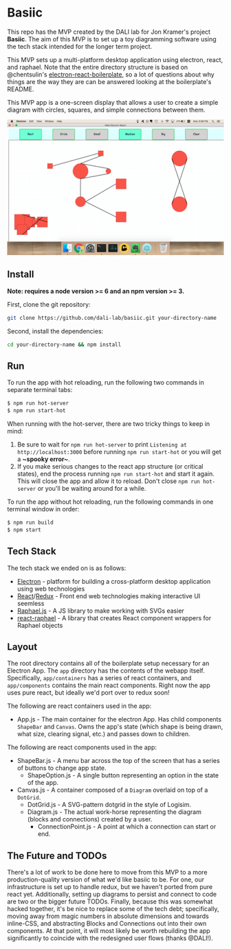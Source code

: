 # Basiic

This repo has the MVP created by the DALI lab for Jon Kramer's project **Basiic**. The aim of this MVP is to set up a toy diagramming software using the tech stack intended for the longer term project.

This MVP sets up a multi-platform desktop application using electron, react, and raphael. Note that the entire directory structure is based on @chentsulin's [electron-react-boilerplate](https://github.com/chentsulin/electron-react-boilerplate), so a lot of questions about why things are the way they are can be answered looking at the boilerplate's README.

This MVP app is a one-screen display that allows a user to create a simple diagram with circles, squares, and simple connections between them.

![In-App Image](https://github.com/dali-lab/basiic/blob/master/resources/diagram_example.png "Example User Diagram")

## Install
**Note: requires a node version >= 6 and an npm version >= 3.**

First, clone the git repository:
```bash
git clone https://github.com/dali-lab/basiic.git your-directory-name
```

Second, install the dependencies:
```bash
cd your-directory-name && npm install
```

## Run
To run the app with hot reloading, run the following two commands in separate terminal tabs:
```bash
$ npm run hot-server
$ npm run start-hot
```

When running with the hot-server, there are two tricky things to keep in mind:

1. Be sure to wait for `npm run hot-server` to print `Listening at http://localhost:3000` before running `npm run start-hot` or you will get a **~spooky error~**.
2. If you make serious changes to the react app structure (or critical states), end the process running `npm run start-hot` and start it again. This will close the app and allow it to reload. Don't close `npm run hot-server` or you'll be waiting around for a while.

To run the app without hot reloading, run the following commands in one terminal window in order:
```bash
$ npm run build
$ npm start
```

## Tech Stack
The tech stack we ended on is as follows:
* [Electron](https://electron.atom.io/) - platform for building a cross-platform desktop application using web technologies
* [React](https://facebook.github.io/react/)/[Redux](http://redux.js.org/) - Front end web technologies making interactive UI seemless
* [Raphael.js](http://dmitrybaranovskiy.github.io/raphael/) - A JS library to make working with SVGs easier
* [react-raphael](https://github.com/liuhong1happy/react-raphael) - A library that creates React component wrappers for Raphael objects

## Layout
The root directory contains all of the boilerplate setup necessary for an Electron App. The `app` directory has the contents of the webapp itself. Specifically, `app/containers` has a series of react containers, and `app/components` contains the main react components. Right now the app uses pure react, but ideally we'd port over to redux soon!

The following are react containers used in the app:
* App.js - The main container for the electron App. Has child components `ShapeBar` and `Canvas`. Owns the app's state (which shape is being drawn, what size, clearing signal, etc.) and passes down to children.

The following are react components used in the app:
* ShapeBar.js - A menu bar across the top of the screen that has a series of buttons to change app state.
  * ShapeOption.js - A single button representing an option in the state of the app.
* Canvas.js - A container composed of a `Diagram` overlaid on top of a `DotGrid`.
  * DotGrid.js - A SVG-pattern dotgrid in the style of Logisim.
  * Diagram.js - The actual work-horse representing the diagram (blocks and connections) created by a user.
    * ConnectionPoint.js - A point at which a connection can start or end.

## The Future and TODOs
There's a lot of work to be done here to move from this MVP to a more production-quality version of what we'd like basiic to be. For one, our infrastructure is set up to handle redux, but we haven't ported from pure react yet. Additionally, setting up diagrams to persist and connect to code are two or the bigger future TODOs. Finally, because this was somewhat hacked together, it's be nice to replace some of the tech debt; specifically, moving away from magic numbers in absolute dimensions and towards inline-CSS, and abstracting Blocks and Connections out into their own components. At that point, it will most likely be worth rebuilding the app significantly to coincide with the redesigned user flows (thanks @DALI!).

